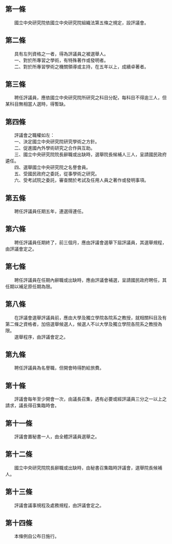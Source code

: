 第一條 
-------
　　國立中央研究院依國立中央研究院組織法第五條之規定，設評議會。  


第二條 
-------
　　具有左列資格之一者，得為評議員之被選舉人。  
　　一、對於所專習之學術，有特殊著作或發明者。  
　　二、對於所專習學術之機關領導或主持，在五年以上，成續卓著者。  


第三條 
-------
　　聘任評議員，應依國立中央研究院所研究之科目分配，每科目不得逾三人，但某科目無相當人選時，得暫缺。  


第四條 
-------
　　評議會之職權如左：  
　　一、決定國立中央研究院研究學術之方針。  
　　二、促進國內外學術研究之合作與互助。  
　　三、國立中央研究院院長辭職或出缺時，選舉院長候補人三人，呈請國民政府遴任。  
　　四、選舉國立中央研究院之名譽會員。  
　　五、受國民政府之委託，從事學術之研究。  
　　六、受考試院之委託，審查關於考試及任用人員之著作或發明事項。  


第五條 
-------
　　聘任評議員任期五年，連選得連任。  


第六條 
-------
　　聘任評議員任期終了，前三個月，應由評議會選舉下屆評議員，其選舉規程，由評議會定之。  


第七條 
-------
　　聘任評議員在任期內辭職或出缺時，應由評議會補選，呈請國民政府聘任，其任期以補足原任期為限。  


第八條 
-------
　　在評議會選舉評議員前，應由大學及獨立學院各院系之教授，就相關科目及有第二條之資格者，加倍選舉候選人，候選人不以大學及獨立學院各院系之教授為限。  
　　選舉程序，由評議會定之。  


第九條 
-------
　　聘任評議員為名譽職，但開會時得酌給旅費。  


第十條 
-------
　　評議會每年至少開會一次，由議長召集，遇有必要或經評議員三分之一以上之請求，議長得召集臨時會。  


第十一條 
---------
　　評議會置秘書一人，由全體評議員選舉之。  


第十二條 
---------
　　國立中央研究院院長辭職或出缺時，由秘書召集臨時評議會，選舉院長候補人。  


第十三條 
---------
　　評議會議事規程及處務規程，由評議會定之。  


第十四條 
---------
　　本條例自公布日施行。